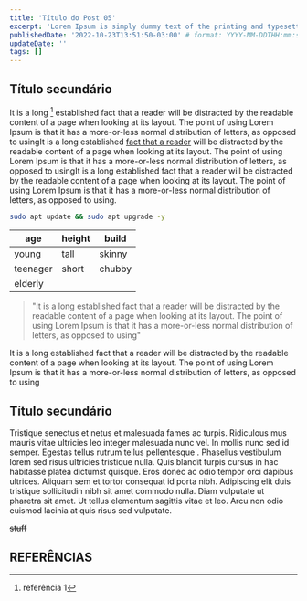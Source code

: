 ```yaml
---
title: 'Título do Post 05'
excerpt: 'Lorem Ipsum is simply dummy text of the printing and typesetting industry.'
publishedDate: '2022-10-23T13:51:50-03:00' # format: YYYY-MM-DDTHH:mm:ss.sssZ (ISO 8601)
updateDate: ''
tags: []
---
```


## Título secundário

It is a long [^1] established fact that a reader will be distracted by the readable content of a page when looking at its layout. The point of using Lorem Ipsum is that it has a more-or-less normal distribution of letters, as opposed to usingIt is a long established [fact that a reader](https://luanmarques.dev) will be distracted by the readable content of a page when looking at its layout. The point of using Lorem Ipsum is that it has a more-or-less normal distribution of letters, as opposed to usingIt is a long established fact that a reader will be distracted by the readable content of a page when looking at its layout. The point of using Lorem Ipsum is that it has a more-or-less normal distribution of letters, as opposed to using.

```bash
sudo apt update && sudo apt upgrade -y
```

| age      | height | build  |
| -------- | ------ | ------ |
| young    | tall   | skinny |
| teenager | short  | chubby |
| elderly  |        |        |

> "It is a long established fact that a reader will be distracted by the readable content of a page when looking at its layout. The point of using Lorem Ipsum is that it has a more-or-less normal distribution of letters, as opposed to using"

It is a long established fact that a reader will be distracted by the readable content of a page when looking at its layout. The point of using Lorem Ipsum is that it has a more-or-less normal distribution of letters, as opposed to using

## Título secundário

Tristique senectus et netus et malesuada fames ac turpis. Ridiculous mus mauris vitae ultricies leo integer malesuada nunc vel. In mollis nunc sed id semper. Egestas tellus rutrum tellus pellentesque . Phasellus vestibulum lorem sed risus ultricies tristique nulla. Quis blandit turpis cursus in hac habitasse platea dictumst quisque. Eros donec ac odio tempor orci dapibus ultrices. Aliquam sem et tortor consequat id porta nibh. Adipiscing elit duis tristique sollicitudin nibh sit amet commodo nulla. Diam vulputate ut pharetra sit amet. Ut tellus elementum sagittis vitae et leo. Arcu non odio euismod lacinia at quis risus sed vulputate.

~~stuff~~

## REFERÊNCIAS

[^1]: referência 1
